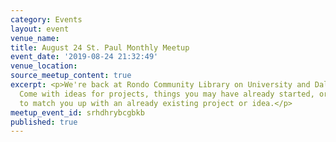 ```yaml
---
category: Events
layout: event
venue_name:
title: August 24 St. Paul Monthly Meetup
event_date: '2019-08-24 21:32:49'
venue_location:
source_meetup_content: true
excerpt: <p>We're back at Rondo Community Library on University and Dale in St. Paul!
  Come with ideas for projects, things you may have already started, or we'll try
  to match you up with an already existing project or idea.</p>
meetup_event_id: srhdhrybcgbkb
published: true
---
```

